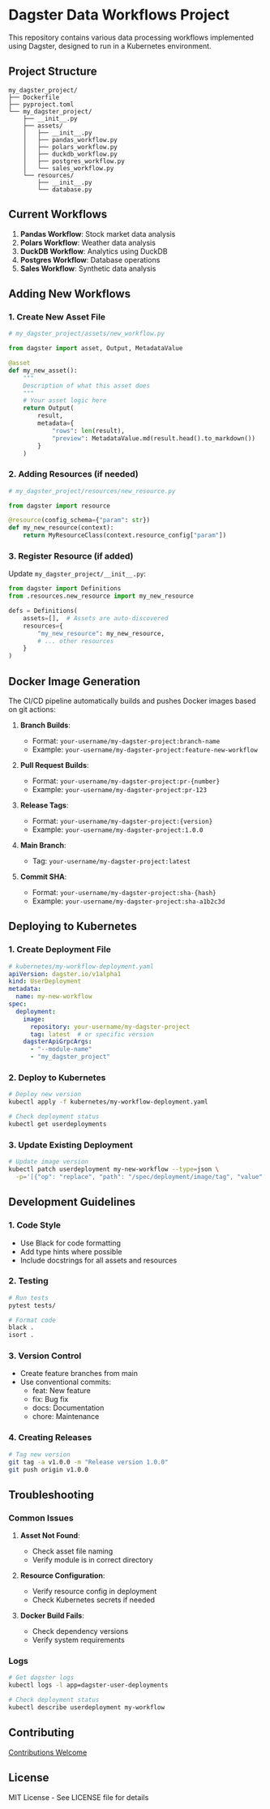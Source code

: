 # Dagster Data Workflows Project

This repository contains various data processing workflows implemented using Dagster, designed to run in a Kubernetes environment.

## Project Structure
```
my_dagster_project/
├── Dockerfile
├── pyproject.toml
└── my_dagster_project/
    ├── __init__.py
    ├── assets/
    │   ├── __init__.py
    │   ├── pandas_workflow.py
    │   ├── polars_workflow.py
    │   ├── duckdb_workflow.py
    │   ├── postgres_workflow.py
    │   └── sales_workflow.py
    └── resources/
        ├── __init__.py
        └── database.py
```

## Current Workflows
1. **Pandas Workflow**: Stock market data analysis
2. **Polars Workflow**: Weather data analysis
3. **DuckDB Workflow**: Analytics using DuckDB
4. **Postgres Workflow**: Database operations
5. **Sales Workflow**: Synthetic data analysis

## Adding New Workflows

### 1. Create New Asset File
```python
# my_dagster_project/assets/new_workflow.py

from dagster import asset, Output, MetadataValue

@asset
def my_new_asset():
    """
    Description of what this asset does
    """
    # Your asset logic here
    return Output(
        result,
        metadata={
            "rows": len(result),
            "preview": MetadataValue.md(result.head().to_markdown())
        }
    )
```

### 2. Adding Resources (if needed)
```python
# my_dagster_project/resources/new_resource.py

from dagster import resource

@resource(config_schema={"param": str})
def my_new_resource(context):
    return MyResourceClass(context.resource_config["param"])
```

### 3. Register Resource (if added)
Update `my_dagster_project/__init__.py`:
```python
from dagster import Definitions
from .resources.new_resource import my_new_resource

defs = Definitions(
    assets=[],  # Assets are auto-discovered
    resources={
        "my_new_resource": my_new_resource,
        # ... other resources
    }
)
```

## Docker Image Generation

The CI/CD pipeline automatically builds and pushes Docker images based on git actions:

1. **Branch Builds**:
   - Format: `your-username/my-dagster-project:branch-name`
   - Example: `your-username/my-dagster-project:feature-new-workflow`

2. **Pull Request Builds**:
   - Format: `your-username/my-dagster-project:pr-{number}`
   - Example: `your-username/my-dagster-project:pr-123`

3. **Release Tags**:
   - Format: `your-username/my-dagster-project:{version}`
   - Example: `your-username/my-dagster-project:1.0.0`

4. **Main Branch**:
   - Tag: `your-username/my-dagster-project:latest`

5. **Commit SHA**:
   - Format: `your-username/my-dagster-project:sha-{hash}`
   - Example: `your-username/my-dagster-project:sha-a1b2c3d`

## Deploying to Kubernetes

### 1. Create Deployment File
```yaml
# kubernetes/my-workflow-deployment.yaml
apiVersion: dagster.io/v1alpha1
kind: UserDeployment
metadata:
  name: my-new-workflow
spec:
  deployment:
    image:
      repository: your-username/my-dagster-project
      tag: latest  # or specific version
    dagsterApiGrpcArgs:
      - "--module-name"
      - "my_dagster_project"
```

### 2. Deploy to Kubernetes
```bash
# Deploy new version
kubectl apply -f kubernetes/my-workflow-deployment.yaml

# Check deployment status
kubectl get userdeployments
```

### 3. Update Existing Deployment
```bash
# Update image version
kubectl patch userdeployment my-new-workflow --type=json \
  -p='[{"op": "replace", "path": "/spec/deployment/image/tag", "value": "1.0.1"}]'
```

## Development Guidelines

### 1. Code Style
- Use Black for code formatting
- Add type hints where possible
- Include docstrings for all assets and resources

### 2. Testing
```bash
# Run tests
pytest tests/

# Format code
black .
isort .
```

### 3. Version Control
- Create feature branches from main
- Use conventional commits:
  - feat: New feature
  - fix: Bug fix
  - docs: Documentation
  - chore: Maintenance

### 4. Creating Releases
```bash
# Tag new version
git tag -a v1.0.0 -m "Release version 1.0.0"
git push origin v1.0.0
```

## Troubleshooting

### Common Issues
1. **Asset Not Found**:
   - Check asset file naming
   - Verify module is in correct directory

2. **Resource Configuration**:
   - Verify resource config in deployment
   - Check Kubernetes secrets if needed

3. **Docker Build Fails**:
   - Check dependency versions
   - Verify system requirements

### Logs
```bash
# Get dagster logs
kubectl logs -l app=dagster-user-deployments

# Check deployment status
kubectl describe userdeployment my-workflow
```

## Contributing
[Contributions Welcome](CONTRIBUTION.md)

## License
MIT License - See LICENSE file for details